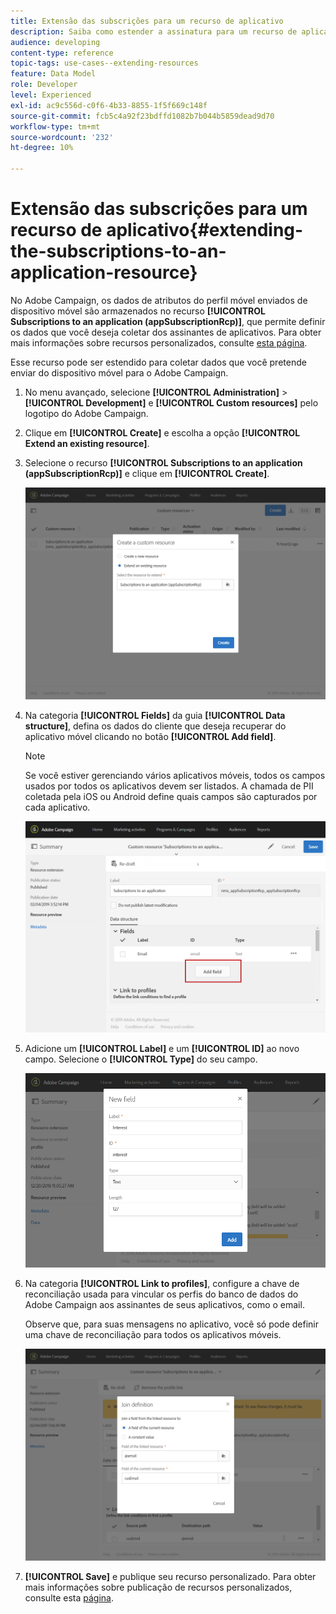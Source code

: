 ```yaml
---
title: Extensão das subscrições para um recurso de aplicativo
description: Saiba como estender a assinatura para um recurso de aplicativo
audience: developing
content-type: reference
topic-tags: use-cases--extending-resources
feature: Data Model
role: Developer
level: Experienced
exl-id: ac9c556d-c0f6-4b33-8855-1f5f669c148f
source-git-commit: fcb5c4a92f23bdffd1082b7b044b5859dead9d70
workflow-type: tm+mt
source-wordcount: '232'
ht-degree: 10%

---
```


# Extensão das subscrições para um recurso de aplicativo{#extending-the-subscriptions-to-an-application-resource}

No Adobe Campaign, os dados de atributos do perfil móvel enviados de dispositivo móvel são armazenados no recurso **[!UICONTROL Subscriptions to an application (appSubscriptionRcp)]**, que permite definir os dados que você deseja coletar dos assinantes de aplicativos. Para obter mais informações sobre recursos personalizados, consulte [esta página](../../developing/using/key-steps-to-add-a-resource.md).

Esse recurso pode ser estendido para coletar dados que você pretende enviar do dispositivo móvel para o Adobe Campaign.

1. No menu avançado, selecione **[!UICONTROL Administration]** > **[!UICONTROL Development]** e **[!UICONTROL Custom resources]** pelo logotipo do Adobe Campaign.
1. Clique em **[!UICONTROL Create]** e escolha a opção **[!UICONTROL Extend an existing resource]**.
1. Selecione o recurso **[!UICONTROL Subscriptions to an application (appSubscriptionRcp)]** e clique em **[!UICONTROL Create]**.

   ![](assets/in_app_personal_data_4.png)

1. Na categoria **[!UICONTROL Fields]** da guia **[!UICONTROL Data structure]**, defina os dados do cliente que deseja recuperar do aplicativo móvel clicando no botão **[!UICONTROL Add field]**.

   >[!NOTE]
   >
   >Se você estiver gerenciando vários aplicativos móveis, todos os campos usados por todos os aplicativos devem ser listados. A chamada de PII coletada pela iOS ou Android define quais campos são capturados por cada aplicativo.

   ![](assets/in_app_personal_data.png)

1. Adicione um **[!UICONTROL Label]** e um **[!UICONTROL ID]** ao novo campo. Selecione o **[!UICONTROL Type]** do seu campo.

   ![](assets/schema_extension_uc9.png)

1. Na categoria **[!UICONTROL Link to profiles]**, configure a chave de reconciliação usada para vincular os perfis do banco de dados do Adobe Campaign aos assinantes de seus aplicativos, como o email.

   Observe que, para suas mensagens no aplicativo, você só pode definir uma chave de reconciliação para todos os aplicativos móveis.

   ![](assets/in_app_personal_data_3.png)

1. **[!UICONTROL Save]** e publique seu recurso personalizado. Para obter mais informações sobre publicação de recursos personalizados, consulte esta [página](../../developing/using/updating-the-database-structure.md#publishing-a-custom-resource).
